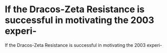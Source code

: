# If the Dracos-Zeta Resistance is successful in motivating the 2003 experi-

If the Dracos-Zeta Resistance is successful in motivating the 2003 experi-